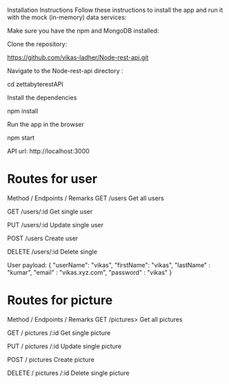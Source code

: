 
Installation Instructions
Follow these instructions to install the app and run it with the mock (in-memory) data services:

Make sure you have the npm and MongoDB installed:

Clone the repository:

https://github.com/vikas-ladher/Node-rest-api.git

Navigate to the Node-rest-api directory :

cd zettabyterestAPI

Install the dependencies

npm install

Run the app in the browser

npm start

API url: http://localhost:3000

Routes for user
==========================

Method	/ Endpoints /	Remarks
GET	/users	Get all users

GET	/users/:id	Get single user

PUT	/users/:id	Update single user

POST	/users	Create user

DELETE	/users/:id	Delete single


User payload: 
{
"userName": "vikas",
  "firstName": "vikas",
  "lastName" : "kumar",
  "email" : "vikas.xyz.com",
  "password" : "vikas"
  }

Routes for picture 
======================
Method	/ Endpoints	/ Remarks
GET	/pictures>   Get all pictures

GET	/ pictures /:id	Get single picture

PUT	/ pictures /:id	Update single picture

POST	/ pictures	Create picture

DELETE	/ pictures /:id	Delete single picture


